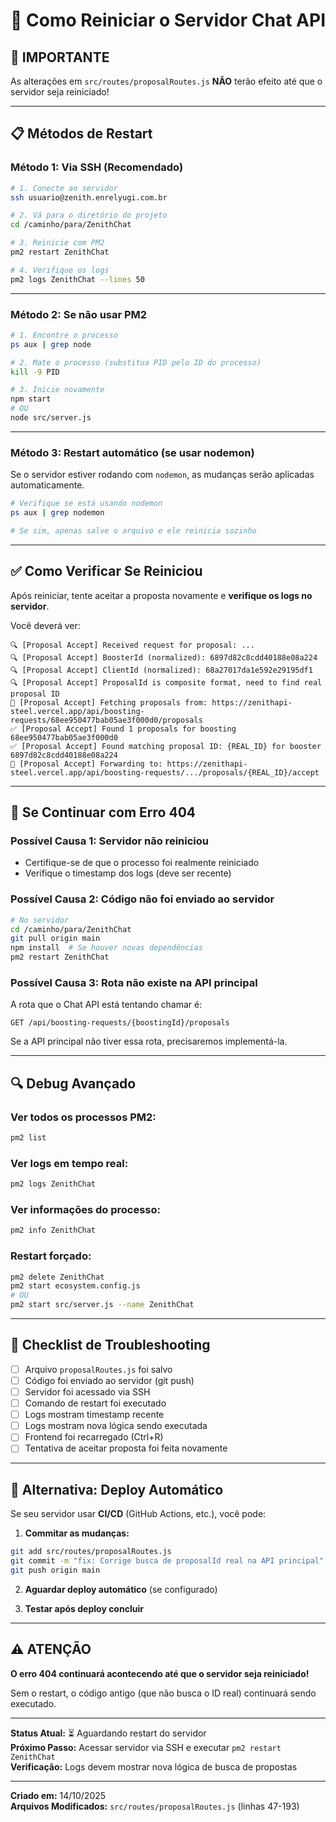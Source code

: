 # 🔄 Como Reiniciar o Servidor Chat API

## 🚨 IMPORTANTE
As alterações em `src/routes/proposalRoutes.js` **NÃO** terão efeito até que o servidor seja reiniciado!

---

## 📋 Métodos de Restart

### **Método 1: Via SSH (Recomendado)**

```bash
# 1. Conecte ao servidor
ssh usuario@zenith.enrelyugi.com.br

# 2. Vá para o diretório do projeto
cd /caminho/para/ZenithChat

# 3. Reinicie com PM2
pm2 restart ZenithChat

# 4. Verifique os logs
pm2 logs ZenithChat --lines 50
```

---

### **Método 2: Se não usar PM2**

```bash
# 1. Encontre o processo
ps aux | grep node

# 2. Mate o processo (substitua PID pelo ID do processo)
kill -9 PID

# 3. Inicie novamente
npm start
# OU
node src/server.js
```

---

### **Método 3: Restart automático (se usar nodemon)**

Se o servidor estiver rodando com `nodemon`, as mudanças serão aplicadas automaticamente.

```bash
# Verifique se está usando nodemon
ps aux | grep nodemon

# Se sim, apenas salve o arquivo e ele reinicia sozinho
```

---

## ✅ Como Verificar Se Reiniciou

Após reiniciar, tente aceitar a proposta novamente e **verifique os logs no servidor**.

Você deverá ver:

```
🔍 [Proposal Accept] Received request for proposal: ...
🔍 [Proposal Accept] BoosterId (normalized): 6897d82c8cdd40188e08a224
🔍 [Proposal Accept] ClientId (normalized): 68a27017da1e592e29195df1
🔍 [Proposal Accept] ProposalId is composite format, need to find real proposal ID
🔗 [Proposal Accept] Fetching proposals from: https://zenithapi-steel.vercel.app/api/boosting-requests/68ee950477bab05ae3f000d0/proposals
✅ [Proposal Accept] Found 1 proposals for boosting 68ee950477bab05ae3f000d0
✅ [Proposal Accept] Found matching proposal ID: {REAL_ID} for booster 6897d82c8cdd40188e08a224
🔗 [Proposal Accept] Forwarding to: https://zenithapi-steel.vercel.app/api/boosting-requests/.../proposals/{REAL_ID}/accept
```

---

## 🐛 Se Continuar com Erro 404

### **Possível Causa 1: Servidor não reiniciou**
- Certifique-se de que o processo foi realmente reiniciado
- Verifique o timestamp dos logs (deve ser recente)

### **Possível Causa 2: Código não foi enviado ao servidor**
```bash
# No servidor
cd /caminho/para/ZenithChat
git pull origin main
npm install  # Se houver novas dependências
pm2 restart ZenithChat
```

### **Possível Causa 3: Rota não existe na API principal**
A rota que o Chat API está tentando chamar é:
```
GET /api/boosting-requests/{boostingId}/proposals
```

Se a API principal não tiver essa rota, precisaremos implementá-la.

---

## 🔍 Debug Avançado

### **Ver todos os processos PM2:**
```bash
pm2 list
```

### **Ver logs em tempo real:**
```bash
pm2 logs ZenithChat
```

### **Ver informações do processo:**
```bash
pm2 info ZenithChat
```

### **Restart forçado:**
```bash
pm2 delete ZenithChat
pm2 start ecosystem.config.js
# OU
pm2 start src/server.js --name ZenithChat
```

---

## 📝 Checklist de Troubleshooting

- [ ] Arquivo `proposalRoutes.js` foi salvo
- [ ] Código foi enviado ao servidor (git push)
- [ ] Servidor foi acessado via SSH
- [ ] Comando de restart foi executado
- [ ] Logs mostram timestamp recente
- [ ] Logs mostram nova lógica sendo executada
- [ ] Frontend foi recarregado (Ctrl+R)
- [ ] Tentativa de aceitar proposta foi feita novamente

---

## 🚀 Alternativa: Deploy Automático

Se seu servidor usar **CI/CD** (GitHub Actions, etc.), você pode:

1. **Commitar as mudanças:**
```bash
git add src/routes/proposalRoutes.js
git commit -m "fix: Corrige busca de proposalId real na API principal"
git push origin main
```

2. **Aguardar deploy automático** (se configurado)

3. **Testar após deploy concluir**

---

## ⚠️ ATENÇÃO

**O erro 404 continuará acontecendo até que o servidor seja reiniciado!**

Sem o restart, o código antigo (que não busca o ID real) continuará sendo executado.

---

**Status Atual:** ⏳ Aguardando restart do servidor  
**Próximo Passo:** Acessar servidor via SSH e executar `pm2 restart ZenithChat`  
**Verificação:** Logs devem mostrar nova lógica de busca de propostas

---

**Criado em:** 14/10/2025  
**Arquivos Modificados:** `src/routes/proposalRoutes.js` (linhas 47-193)
